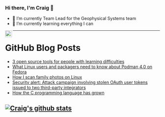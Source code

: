### Hi there, I'm Craig 👋

<!--
**CraigTeelFugro/CraigTeelFugro** is a ✨ _special_ ✨ repository because its `README.md` (this file) appears on your GitHub profile.

Here are some ideas to get you started:
-->

- 🔭 I’m currently Team Lead for the Geophysical Systems team
- 🌱 I’m currently learning everything I can

[<img align="left" alt="Craig Teel | LinkedIn" width="22px" src="https://cdn.jsdelivr.net/npm/simple-icons@v3/icons/linkedin.svg" />][linkedin]

---

# GitHub Blog Posts

<!-- BLOG-POST-LIST:START -->
- [3 open source tools for people with learning difficulties](https://opensource.com/article/22/4/open-source-tools-learning-difficulties)
- [What Linux users and packagers need to know about Podman 4.0 on Fedora](https://opensource.com/article/22/4/fedora-podman-40)
- [How I scan family photos on Linux](https://opensource.com/article/22/4/scan-family-photos-linux)
- [Security alert: Attack campaign involving stolen OAuth user tokens issued to two third-party integrators](https://github.blog/2022-04-15-security-alert-stolen-oauth-user-tokens/)
- [How the C programming language has grown](https://opensource.com/article/22/3/how-c-programming-language-has-grown)
<!-- BLOG-POST-LIST:END -->

## [![Craig's github stats](https://github-readme-stats.vercel.app/api?username=craigteelfugro)](https://github.com/anuraghazra/github-readme-stats)


[linkedin]: https://linkedin.com/in/craig-teel-b8786771
